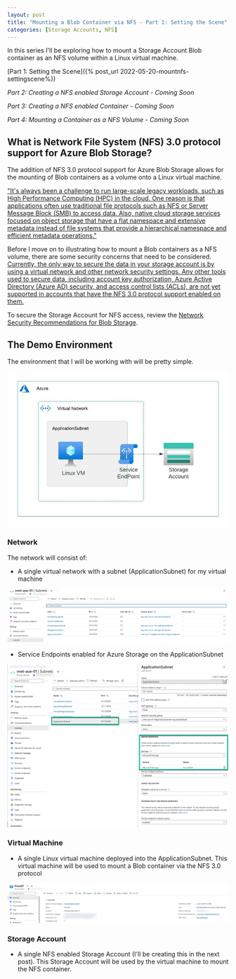 ```yaml
---
layout: post
title: "Mounting a Blob Container via NFS - Part 1: Setting the Scene"
categories: [Storage Accounts, NFS]
---
```

In this series I'll be exploring how to mount a Storage Account Blob container as an NFS volume within a Linux virtual machine.

[Part 1: Setting the Scene]({% post_url 2022-05-20-mountnfs-settingscene%})

*Part 2: Creating a NFS enabled Storage Account - Coming Soon*

*Part 3: Creating a NFS enabled Container - Coming Soon* 

*Part 4: Mounting a Container as a NFS Volume - Coming Soon*

## What is Network File System (NFS) 3.0 protocol support for Azure Blob Storage?

The addition of NFS 3.0 protocol support for Azure Blob Storage allows for the mounting of Blob containers as a volume onto a Linux virtual machine.

["It's always been a challenge to run large-scale legacy workloads, such as High Performance Computing (HPC) in the cloud. One reason is that applications often use traditional file protocols such as NFS or Server Message Block (SMB) to access data. Also, native cloud storage services focused on object storage that have a flat namespace and extensive metadata instead of file systems that provide a hierarchical namespace and efficient metadata operations."](https://docs.microsoft.com/en-us/azure/storage/blobs/network-file-system-protocol-support)

Before I move on to illustrating how to mount a Blob containers as a NFS volume, there are some security concerns that need to be considered. [Currently, the only way to secure the data in your storage account is by using a virtual network and other network security settings. Any other tools used to secure data, including account key authorization, Azure Active Directory (Azure AD) security, and access control lists (ACLs), are not yet supported in accounts that have the NFS 3.0 protocol support enabled on them.](https://docs.microsoft.com/en-us/azure/storage/blobs/network-file-system-protocol-support-how-to#step-2-configure-network-security)

To secure the Storage Account for NFS access, review the [Network Security Recommendations for Blob Storage](https://docs.microsoft.com/en-us/azure/storage/blobs/security-recommendations#networking).

## The Demo Environment

The environment that I will be working with will be pretty simple.

![](/docs/assets/images/2022-05-20-storageaccount-nfs/mountnfs-environment.jpeg)

### Network

The network will consist of:
- A single virtual network with a subnet (ApplicationSubnet) for my virtual machine

![](/docs/assets/images/2022-05-20-mountnfs-settingscene/mountnfs-environment-vnet.jpg)

- Service Endpoints enabled for Azure Storage on the ApplicationSubnet

![](/docs/assets/images/2022-05-20-mountnfs-settingscene/mountnfs-environment-applicationsubnet.jpg)

### Virtual Machine

- A single Linux virtual machine deployed into the ApplicationSubnet. This virtual machine will be used to mount a Blob container via the NFS 3.0 protocol

 ![](/docs/assets/images/2022-05-20-mountnfs-settingscene/mountnfs-environment-azurevm.jpg)

 ### Storage Account

- A single NFS enabled Storage Account (I'll be creating this in the next post). This Storage Account will be used by the virtual machine to mount the NFS container.




